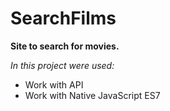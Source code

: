 # SearchFilms

**Site to search for movies.**

*In this project were used:*
 - Work with API
 - Work with Native JavaScript ES7
